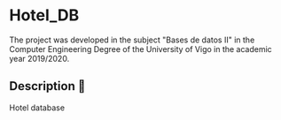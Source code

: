 # Hotel_DB

The project was developed in the subject "Bases de datos II" in 
the Computer Engineering Degree of the University of Vigo in 
the academic year 2019/2020.

## Description 📄

<div style="text-align: justify">
Hotel database
</div>
